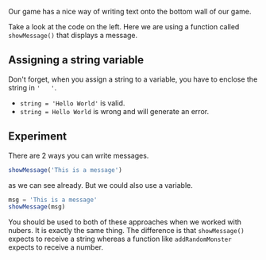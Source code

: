 Our game has a nice way of writing text onto the bottom wall of our game.

Take a look at the code on the left. Here we are using a function called `showMessage()` that displays a message.

## Assigning a string variable
Don't forget, when you assign a string to a variable, you have to enclose the string in `'   '`. 

- `string = 'Hello World'` is valid.
- `string = Hello World` is wrong and will generate an error.


## Experiment
There are 2 ways you can write messages.

```javascript
showMessage('This is a message')
```

as we can see already. But we could also use a variable.

```javascript
msg = 'This is a message'
showMessage(msg)
```

You should be used to both of these approaches when we worked with nubers. It is exactly the same thing. The difference is that `showMessage()` expects to receive a string whereas a function like `addRandomMonster` expects to receive a number.
